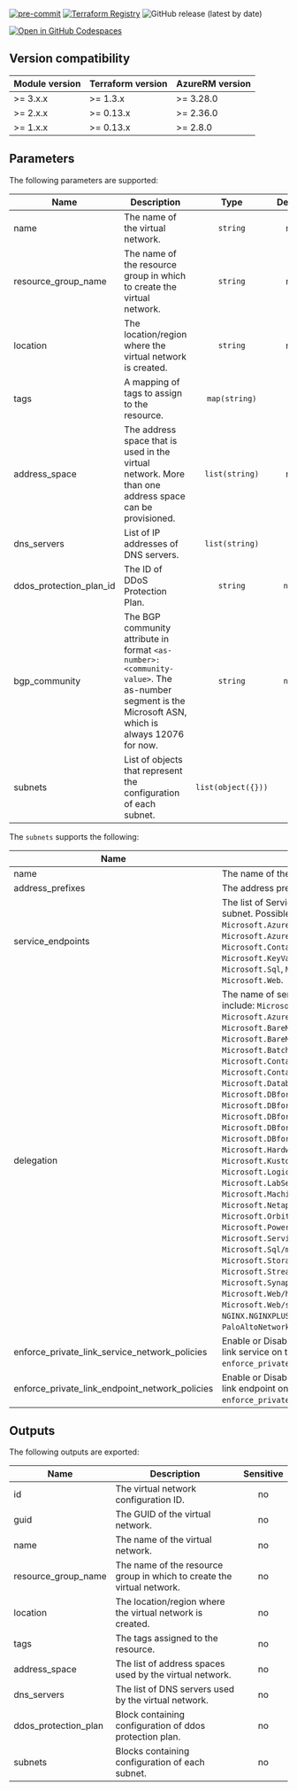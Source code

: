 <!-- markdownlint-disable MD041 MD013 -->

[![pre-commit](https://img.shields.io/badge/pre--commit-enabled-brightgreen?logo=pre-commit)](https://github.com/pre-commit/pre-commit)
[![Terraform Registry](https://img.shields.io/badge/Terraform-registry-blueviolet.svg?logo=terraform)](https://registry.terraform.io/modules/aztfm/virtual-network/azurerm/)
![GitHub release (latest by date)](https://img.shields.io/github/v/release/aztfm/terraform-azurerm-virtual-network?label=Release)

[![Open in GitHub Codespaces](https://github.com/codespaces/badge.svg)](https://codespaces.new/aztfm/terraform-azurerm-virtual-network?quickstart=1)

## Version compatibility

| Module version | Terraform version | AzureRM version |
| -------------- | ----------------- | --------------- |
| >= 3.x.x       | >= 1.3.x          | >= 3.28.0       |
| >= 2.x.x       | >= 0.13.x         | >= 2.36.0       |
| >= 1.x.x       | >= 0.13.x         | >= 2.8.0        |

<!-- BEGIN_TF_DOCS -->
## Parameters

The following parameters are supported:

| Name | Description | Type | Default | Required |
| ---- | ----------- | :--: | :-----: | :------: |
| name| The name of the virtual network.| `string`| n/a| yes |
| resource\_group\_name| The name of the resource group in which to create the virtual network.| `string`| n/a| yes |
| location| The location/region where the virtual network is created.| `string`| n/a| yes |
| tags| A mapping of tags to assign to the resource.| `map(string)`| `{}`| no |
| address\_space| The address space that is used in the virtual network. More than one address space can be provisioned.| `list(string)`| n/a| yes |
| dns\_servers| List of IP addresses of DNS servers.| `list(string)`| `[]`| no |
| ddos\_protection\_plan\_id| The ID of DDoS Protection Plan.| `string`| `null`| no |
| bgp\_community| The BGP community attribute in format `<as-number>:<community-value>`. The as-number segment is the Microsoft ASN, which is always 12076 for now.| `string`| `null`| no |
| subnets| List of objects that represent the configuration of each subnet.| `list(object({}))`| `[]`| no |

The `subnets` supports the following:

| Name | Description |  Type | Default | Required |
| ---- | ------------| :---: | :-----: | :------: |
| name| The name of the subnet.| `string`| n/a| yes |
| address\_prefixes| The address prefix/es to use for the subnet.| `list(string)`| n/a| yes |
| service\_endpoints| The list of Service endpoints to associate with the subnet. Possible values include: `Microsoft.AzureActiveDirectory`, `Microsoft.AzureCosmosDB`, `Microsoft.ContainerRegistry`, `Microsoft.EventHub`, `Microsoft.KeyVault`, `Microsoft.ServiceBus`, `Microsoft.Sql`, `Microsoft.Storage` and `Microsoft.Web`.| `string`| `null`| no |
| delegation| The name of service to delegate to. Possible values include: `Microsoft.ApiManagement/service`, `Microsoft.AzureCosmosDB/clusters`, `Microsoft.BareMetal/AzureVMware`, `Microsoft.BareMetal/CrayServers`, `Microsoft.Batch/batchAccounts`, `Microsoft.ContainerInstance/containerGroups`, `Microsoft.ContainerService/managedClusters`, `Microsoft.Databricks/workspaces`, `Microsoft.DBforMySQL/flexibleServers`, `Microsoft.DBforMySQL/serversv2`, `Microsoft.DBforPostgreSQL/flexibleServers`, `Microsoft.DBforPostgreSQL/serversv2`, `Microsoft.DBforPostgreSQL/singleServers`, `Microsoft.HardwareSecurityModules/dedicatedHSMs`, `Microsoft.Kusto/clusters`, `Microsoft.Logic/integrationServiceEnvironments`, `Microsoft.LabServices/labplans`, `Microsoft.MachineLearningServices/workspaces`, `Microsoft.Netapp/volumes`, `Microsoft.Orbital/orbitalGateways`, `Microsoft.PowerPlatform/vnetaccesslinks`, `Microsoft.ServiceFabricMesh/networks`, `Microsoft.Sql/managedInstances`, `Microsoft.StoragePool/diskPools`, `Microsoft.StreamAnalytics/streamingJobs`, `Microsoft.Synapse/workspaces`, `Microsoft.Web/hostingEnvironments`, `Microsoft.Web/serverFarms`, `NGINX.NGINXPLUS/nginxDeployments` and `PaloAltoNetworks.Cloudngfw/firewalls`.| `string`| `null`| no |
| enforce\_private\_link\_service\_network\_policies| Enable or Disable network policies for the private link service on the subnet. Conflicts with `enforce_private_link_endpoint_network_policies`.| `bool`| `false`| no |
| enforce\_private\_link\_endpoint\_network\_policies| Enable or Disable network policies for the private link endpoint on the subnet. Conflicts with `enforce_private_link_service_network_policies`.| `bool`| `false`| no |

## Outputs

The following outputs are exported:

| Name | Description | Sensitive |
| ---- | ------------| :-------: |
| id| The virtual network configuration ID.| no |
| guid| The GUID of the virtual network.| no |
| name| The name of the virtual network.| no |
| resource\_group\_name| The name of the resource group in which to create the virtual network.| no |
| location| The location/region where the virtual network is created.| no |
| tags| The tags assigned to the resource.| no |
| address\_space| The list of address spaces used by the virtual network.| no |
| dns\_servers| The list of DNS servers used by the virtual network.| no |
| ddos\_protection\_plan| Block containing configuration of ddos protection plan.| no |
| subnets| Blocks containing configuration of each subnet.| no |
<!-- END_TF_DOCS -->
